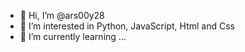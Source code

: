 - 👋 Hi, I’m @ars00y28
- 👀 I’m interested in Python, JavaScript, Html and Css
- 🌱 I’m currently learning ... 


<!---
ars00y28/ars00y28 is a ✨ special ✨ repository because its `README.md` (this file) appears on your GitHub profile.
You can click the Preview link to take a look at your changes.
--->
